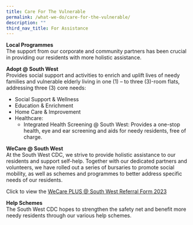 ```yaml
---
title: Care For The Vulnerable
permalink: /what-we-do/care-for-the-vulnerable/
description: ""
third_nav_title: For Assistance
---
```

**Local Programmes**<br>
The support from our corporate and community partners has been crucial in providing our residents with more holistic assistance.

**Adopt @ South West**<br>
Provides social support and activities to enrich and uplift lives of needy families and vulnerable elderly living in one (1) – to three (3)-room flats, addressing three (3) core needs:

* Social Support &amp; Wellness
* Education &amp; Enrichment
* Home Care &amp; Improvement
* Healthcare:
	* Integrated Health Screening @ South West: Provides a one-stop health, eye and ear screening and aids for needy residents, free of charge.

**WeCare @ South West**<br>
At the South West CDC, we strive to provide holistic assistance to our residents and support self-help. Together with our dedicated partners and volunteers, we have rolled out a series of bursaries to promote social mobility, as well as schemes and programmes to better address specific needs of our residents.
 
Click to view the [WeCare PLUS @ South West Referral Form 2023](/files/wecare%20plus%20@%20south%20west%20referral%20form%202023.pdf)

**Help Schemes**<br>
The South West CDC hopes to strengthen the safety net and benefit more needy residents through our various help schemes.